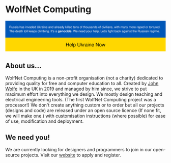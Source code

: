 # WolfNet Computing
 ![Support Ukraine Now.](/profile/banner-ukraine.svg)
## About us...
WolfNet Computing is a non-profit organisation (not a charity) dedicated to providing quality for free and computer education to all. Created by [John Wolfe](https://github.com/TheAlmostGenius) in the UK in 2019 and managed by him since, we strive to put maximum effort into everything we design. We mostly design teaching and electrical engineering tools. (The first WolfNet Computing project was a processor!) We don't create anything custom or to order but all our projects (designs and code) are released under an open source licence (If none fit, we will make one.) with customisation instructions (where possible) for ease of use, modification and deployment.
## We need you!
We are currently looking for designers and programmers to join in our open-source projects. Visit our [website](https://wolfnet-computing.com) to apply and register.
